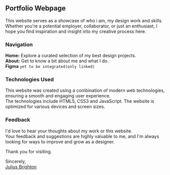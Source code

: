 ## Portfolio Webpage

This website serves as a showcase of who i am, my design work and skills. Whether you're a potential employer, collaborator, or just an enthusiast, I hope you find inspiration and insight into my creative process here. 

### Navigation

**Home:** Explore a curated selection of my best design projects.<br/>
**About:** Get to know a bit about me and what I do.<br/>
**Figma** `yet to be integrated(only linked)`


### Technologies Used

This website was created using a combination of modern web technologies, ensuring a smooth and engaging user experience. <br/>
The technologies include HTML5, CSS3 and JavaScript. The website is optimized for various devices and screen sizes.

### Feedback

I'd love to hear your thoughts about my work or this website. <br/>
Your feedback and suggestions are highly valuable to me, and I'm always looking for ways to improve and grow as a designer.

Thank you for visiting.

[Julius Brighton]:https://brightons.site
Sincerely,<br/>
[Julius Brighton]
